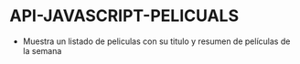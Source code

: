 # API-JAVASCRIPT-PELICUALS

- Muestra un listado de peliculas con su titulo y resumen de películas de la semana
